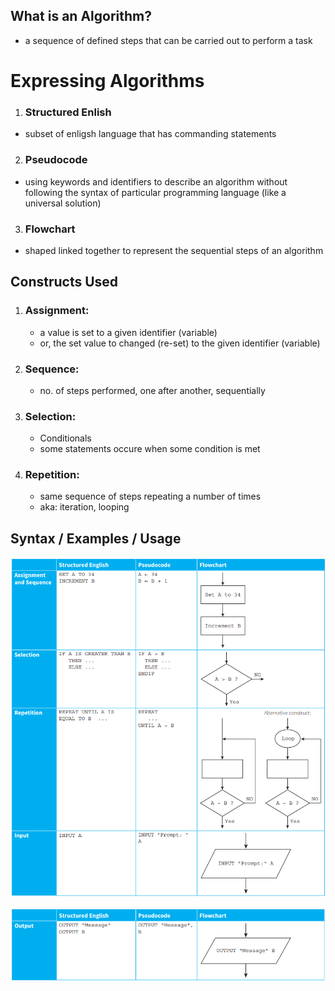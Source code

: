 ## What is an Algorithm?

- a sequence of defined steps that can be carried out to perform a task

# Expressing Algorithms

1. ### Structured Enlish

- subset of enligsh language that has commanding statements

2. ### Pseudocode

- using keywords and identifiers to describe an algorithm without following the syntax of particular programming language (like a universal solution)

3. ### Flowchart

- shaped linked together to represent the sequential steps of an algorithm



## Constructs Used

1. ### Assignment:

	- a value is set to a given identifier (variable)
	- or, the set value to changed (re-set) to the given identifier (variable) 

2. ### Sequence:

	- no. of steps performed, one after another, sequentially

3. ### Selection:

	- Conditionals
	- some statements occure when some condition is met

4. ### Repetition:

	- same sequence of steps repeating a number of times
	- aka: iteration, looping


## Syntax / Examples / Usage

![aaed297cbe0095b57ea94385424d1b25.png](../../_resources/aaed297cbe0095b57ea94385424d1b25.png)

![4795dc85d839b4ccbec5d13b59effc52.png](../../_resources/4795dc85d839b4ccbec5d13b59effc52.png)

